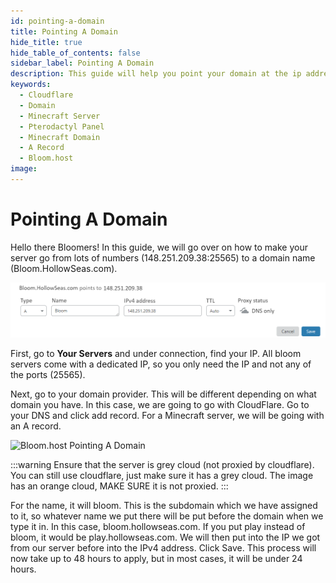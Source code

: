 ```yaml
---
id: pointing-a-domain
title: Pointing A Domain
hide_title: true
hide_table_of_contents: false
sidebar_label: Pointing A Domain
description: This guide will help you point your domain at the ip address of your minecraft server.
keywords:
  - Cloudflare
  - Domain
  - Minecraft Server
  - Pterodactyl Panel
  - Minecraft Domain
  - A Record
  - Bloom.host
image: 
---
```

# Pointing A Domain



Hello there Bloomers! In this guide, we will go over on how to make your server go from lots of numbers (148.251.209.38:25565) to a domain name (Bloom.HollowSeas.com).

![Bloom.host Pointing A Domain](../static/img/pointing-a-domain/pointing-a-domain2.png)

First, go to **Your Servers** and under connection, find your IP. All bloom servers come with a dedicated IP, so you only need the IP and not any of the ports (25565). 

Next, go to your domain provider. This will be different depending on what domain you have. In this case, we are going to go with CloudFlare. Go to your DNS and click add record. For a Minecraft server, we will be going with an A record.

![Bloom.host Pointing A Domain](../static/img/pointing-a-domain/pointing-a-domain3.png)

:::warning
Ensure that the server is grey cloud (not proxied by cloudflare). You can still use cloudflare, just make sure it has a grey cloud. The image has an orange cloud, MAKE SURE it is not proxied.
:::


For the name, it will bloom. This is the subdomain which we have assigned to it, so whatever name we put there will be put before the domain when we type it in. In this case, bloom.hollowseas.com. If you put play instead of bloom, it would be play.hollowseas.com. We will then put into the IP we got from our server before into the IPv4 address. Click Save. This process will now take up to 48 hours to apply, but in most cases, it will be under 24 hours. 

